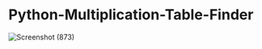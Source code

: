 # Python-Multiplication-Table-Finder

![Screenshot (873)](https://user-images.githubusercontent.com/25906435/124802321-78747d80-df75-11eb-8294-3cb90c5a8ea2.png)
